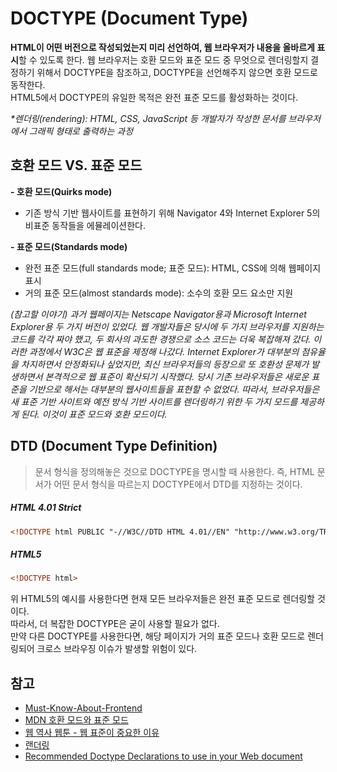 # **DOCTYPE (Document Type)**

**HTML이 어떤 버전으로 작성되었는지 미리 선언하여, 웹 브라우저가 내용을 올바르게 표시**할 수 있도록 한다. 웹 브라우저는 호환 모드와 표준 모드 중 무엇으로 렌더링할지 결정하기 위해서 DOCTYPE을 참조하고, DOCTYPE을 선언해주지 않으면 호환 모드로 동작한다.  
HTML5에서 DOCTYPE의 유일한 목적은 완전 표준 모드를 활성화하는 것이다.

_\*렌더링(rendering): HTML, CSS, JavaScript 등 개발자가 작성한 문서를 브라우저에서 그래픽 형태로 출력하는 과정_

## **호환 모드 VS. 표준 모드**

**- 호환 모드(Quirks mode)**

- 기존 방식 기반 웹사이트를 표현하기 위해 Navigator 4와 Internet Explorer 5의 비표준 동작들을 에뮬레이션한다.

**- 표준 모드(Standards mode)**

- 완전 표준 모드(full standards mode; 표준 모드): HTML, CSS에 의해 웹페이지 표시
- 거의 표준 모드(almost standards mode): 소수의 호환 모드 요소만 지원

_(참고할 이야기)_
_과거 웹페이지는 Netscape Navigator용과 Microsoft Internet Explorer용 두 가지 버전이 있었다. 웹 개발자들은 당시에 두 가지 브라우저를 지원하는 코드를 각각 짜야 했고, 두 회사의 과도한 경쟁으로 소스 코드는 더욱 복잡해져 갔다. 이러한 과정에서 W3C은 웹 표준을 제정해 나갔다. Internet Explorer가 대부분의 점유율을 차지하면서 안정화되나 싶었지만, 최신 브라우저들의 등장으로 또 호환성 문제가 발생하면서 본격적으로 웹 표준이 확산되기 시작했다. 당시 기존 브라우저들은 새로운 표준을 기반으로 해서는 대부분의 웹사이트들을 표현할 수 없었다. 따라서, 브라우저들은 새 표준 기반 사이트와 예전 방식 기반 사이트를 렌더링하기 위한 두 가지 모드를 제공하게 된다. 이것이 표준 모드와 호환 모드이다._

## **DTD (Document Type Definition)**

> 문서 형식을 정의해놓은 것으로 DOCTYPE을 명시할 때 사용한다. 즉, HTML 문서가 어떤 문서 형식을 따르는지 DOCTYPE에서 DTD를 지정하는 것이다.

##### HTML 4.01 Strict

```html
<!DOCTYPE html PUBLIC "-//W3C//DTD HTML 4.01//EN" "http://www.w3.org/TR/html4/strict.dtd">
```

##### HTML5

```html
<!DOCTYPE html>
```

위 HTML5의 예시를 사용한다면 현재 모든 브라우저들은 완전 표준 모드로 렌더링할 것이다.  
따라서, 더 복잡한 DOCTYPE은 굳이 사용할 필요가 없다.  
만약 다른 DOCTYPE를 사용한다면, 해당 페이지가 거의 표준 모드나 호환 모드로 렌더링되어 크로스 브라우징 이슈가 발생할 위험이 있다.

## 참고

- [Must-Know-About-Frontend](https://github.com/baeharam/Must-Know-About-Frontend/blob/main/Notes/html/doctype.md)
- [MDN 호환 모드와 표준 모드](https://developer.mozilla.org/ko/docs/Web/HTML/Quirks_Mode_and_Standards_Mode)
- [웹 역사 웹툰 - 웹 표준이 중요한 이유](https://www.thisisgame.com/webzine/nboard/213/?n=56672)
- [랜더링](https://velog.io/@kimu2370/%EB%9E%9C%EB%8D%94%EB%A7%81)
- [Recommended Doctype Declarations to use in your Web document](https://www.w3.org/QA/2002/04/valid-dtd-list.html)
